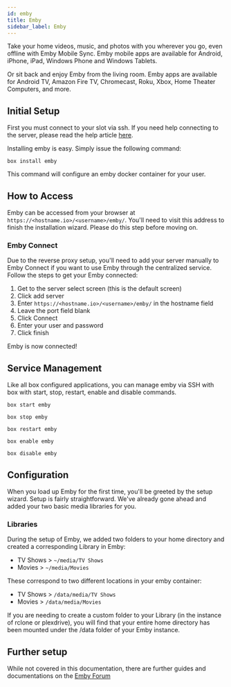 ```yaml
---
id: emby
title: Emby
sidebar_label: Emby
---
```


Take your home videos, music, and photos with you wherever you go, even offline with Emby Mobile Sync. Emby mobile apps are available for Android, iPhone, iPad, Windows Phone and Windows Tablets.

Or sit back and enjoy Emby from the living room. Emby apps are available for Android TV, Amazon Fire TV, Chromecast, Roku, Xbox, Home Theater Computers, and more.


## Initial Setup

First you must connect to your slot via ssh. If you need help connecting to the server, please read the help article [here](../getting-started/how-do-i-connect.md).

Installing emby is easy. Simply issue the following command:

```plaintext main
box install emby
```

This command will configure an emby docker container for your user.

## How to Access

Emby can be accessed from your browser at `https://<hostname.io>/<username>/emby/`. You'll need to visit this address to finish the installation wizard. Please do this step before moving on.

### Emby Connect

Due to the reverse proxy setup, you'll need to add your server manually to Emby Connect if you want to use Emby through the centralized service. Follow the steps to get your Emby connected:

1. Get to the server select screen (this is the default screen)
2. Click add server
3. Enter `https://<hostname.io>/<username>/emby/` in the hostname field
4. Leave the port field blank
5. Click Connect
6. Enter your user and password
7. Click finish

Emby is now connected!

## Service Management

Like all box configured applications, you can manage emby via SSH with box with start, stop, restart, enable and disable commands.

<!--DOCUSAURUS_CODE_TABS-->
<!--Start-->
```plaintext
box start emby
```
<!--Stop-->
```plaintext
box stop emby
```
<!--Restart-->
```plaintext
box restart emby
```
<!--Enable-->
```plaintext
box enable emby
```
<!--Disable-->
```plaintext
box disable emby
```
<!--END_DOCUSAURUS_CODE_TABS-->

## Configuration

When you load up Emby for the first time, you'll be greeted by the setup wizard. Setup is fairly straightforward. We've already gone ahead and added your two basic media libraries for you.

### Libraries

During the setup of Emby, we added two folders to your home directory and created a corresponding Library in Emby:

- TV Shows > `~/media/TV Shows`
- Movies > `~/media/Movies`

These correspond to two different locations in your emby container:

- TV Shows > `/data/media/TV Shows`
- Movies > `/data/media/Movies`

If you are needing to create a custom folder to your Library (in the instance of rclone or plexdrive), you will find that your entire home directory has been mounted under the /data folder of your Emby instance.

## Further setup

While not covered in this documentation, there are further guides and documentations on the [Emby Forum](https://emby.media/community/index.php?/forum/24-tutorials-and-guides/)